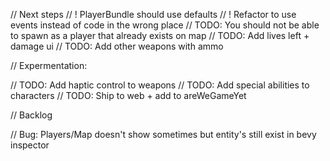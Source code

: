 // Next steps
// ! PlayerBundle should use defaults
// ! Refactor to use events instead of code in the wrong place
// TODO: You should not be able to spawn as a player that already exists on map
// TODO: Add lives left + damage ui
// TODO: Add other weapons with ammo

// Expermentation:

// TODO: Add haptic control to weapons
// TODO: Add special abilities to characters
// TODO: Ship  to web + add to areWeGameYet

// Backlog 

// Bug: Players/Map doesn't show sometimes but entity's still exist in bevy inspector


